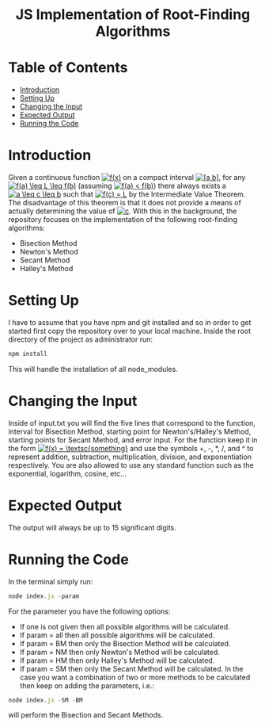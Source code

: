 <h1 align="center">JS Implementation of Root-Finding Algorithms</h1>


# Table of Contents

- [Introduction](#introduction)
- [Setting Up](#setting-up)
- [Changing the Input](#changing-the-input)
- [Expected Output](#expected-output)
- [Running the Code](#running-the-code)


# Introduction

Given a continuous function <a href="https://www.codecogs.com/eqnedit.php?latex=f(x)" target="_blank"><img src="https://latex.codecogs.com/gif.latex?f(x)" title="f(x)" /></a> on a compact interval <a href="https://www.codecogs.com/eqnedit.php?latex=[a,b]" target="_blank"><img src="https://latex.codecogs.com/gif.latex?[a,b]" title="[a,b]" /></a>, for any <a href="https://www.codecogs.com/eqnedit.php?latex=f(a)&space;\leq&space;L&space;\leq&space;f(b)" target="_blank"><img src="https://latex.codecogs.com/gif.latex?f(a)&space;\leq&space;L&space;\leq&space;f(b)" title="f(a) \leq L \leq f(b)" /></a> (assuming <a href="https://www.codecogs.com/eqnedit.php?latex=f(a)&space;<&space;f(b)" target="_blank"><img src="https://latex.codecogs.com/gif.latex?f(a)&space;<&space;f(b)" title="f(a) < f(b)" /></a>) there always exists a <a href="https://www.codecogs.com/eqnedit.php?latex=a&space;\leq&space;c&space;\leq&space;b" target="_blank"><img src="https://latex.codecogs.com/gif.latex?a&space;\leq&space;c&space;\leq&space;b" title="a \leq c \leq b" /></a> such that <a href="https://www.codecogs.com/eqnedit.php?latex=f(c)&space;=&space;L" target="_blank"><img src="https://latex.codecogs.com/gif.latex?f(c)&space;=&space;L" title="f(c) = L" /></a> by the Intermediate Value Theorem. The disadvantage of this theorem is that it does not provide a means of actually determining the value of <a href="https://www.codecogs.com/eqnedit.php?latex=c" target="_blank"><img src="https://latex.codecogs.com/gif.latex?c" title="c" /></a>. With this in the background, the repository focuses on the implementation of the following root-finding algorithms:

- Bisection Method
- Newton's Method
- Secant Method
- Halley's Method


# Setting Up
I have to assume that you have npm and git installed and so in order to get started first copy the repository over to your local machine. Inside the root directory of the project as administrator run:
```js
npm install
```
This will handle the installation of all node_modules.


# Changing the Input

Inside of input.txt you will find the five lines that correspond to the function, interval for Bisection Method, starting point for Newton's/Halley's Method, starting points for Secant Method, and error input. For the function keep it in the form <a href="https://www.codecogs.com/eqnedit.php?latex=f(x)&space;=&space;\textsc{something}" target="_blank"><img src="https://latex.codecogs.com/gif.latex?f(x)&space;=&space;\textsc{something}" title="f(x) = \textsc{something}" /></a> and use the symbols +, -, *, /, and ^ to represent addition, subtraction, multiplication, division, and exponentiation respectively. You are also allowed to use any standard function such as the exponential, logarithm, cosine, etc...


# Expected Output

The output will always be up to 15 significant digits.


# Running the Code

In the terminal simply run:
```js
node index.js -param
```
For the parameter you have the following options:
- If one is not given then all possible algorithms will be calculated.
- If param = all then all possible algorithms will be calculated.
- If param = BM then only the Bisection Method will be calculated.
- If param = NM then only Newton's Method will be calculated.
- If param = HM then only Halley's Method will be calculated.
- If param = SM then only the Secant Method will be calculated.
In the case you want a combination of two or more methods to be calculated then keep on adding the parameters, i.e.:
```js
node index.js -SM -BM
```
will perform the Bisection and Secant Methods.